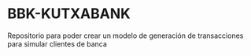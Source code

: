# BBK-KUTXABANK
Repositorio para poder crear un modelo de generación de transacciones para simular clientes de banca
